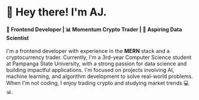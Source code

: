 # 👋 Hey there! I'm AJ.

#### 🚀 Frontend Developer | 📊 Momentum Crypto Trader | 🤖 Aspiring Data Scientist 

I'm a frontend developer with experience in the **MERN** stack and a cryptocurrency trader. Currently, I'm a 3rd-year Computer Science student at Pampanga State University, with a strong passion for data science and building impactful applications. I'm focused on projects involving AI, machine learning, and algorithm development to solve real-world problems. When I'm not coding, I enjoy trading crypto and studying market trends 💻📊.
